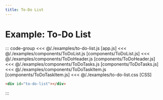 ```yaml
---
title: To-Do List
---
```


<script setup>
  import { onMounted } from 'vue'
  
  onMounted(async () => {
    await import('./to-do-list.css')
    await import('./to-do-list.js')
  })
</script>

# Example: To-Do List

<p></p>
<Badge type="warning" text="example" />
<div class="example">
  <div id="to-do-list"></div>
</div>

::: code-group
<<< @/./examples/to-do-list.js [app.js]
<<< @/./examples/components/ToDoList.js [components/ToDoList.js]
<<< @/./examples/components/ToDoHeader.js [components/ToDoHeader.js]
<<< @/./examples/components/ToDoTasks.js [components/ToDoTasks.js]
<<< @/./examples/components/ToDoTaskItem.js [components/ToDoTaskItem.js]
<<< @/./examples/to-do-list.css [CSS]
```html [HTML]
<div id="to-do-list"></div>
```
:::
